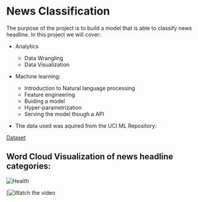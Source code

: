 # News Classification 

The purpose of the project is to build a model that is able to classify news headline. In this project  we will cover:

- Analytics
    - Data Wrangling
    - Data Visualization
- Machine learning:
    - Introduction to Natural language processing
    - Feature engineering
    - Buiding a model
    - Hyper-parametrization
    - Serving the model though a API
    
    
- The data used was aquired from the UCI ML Repository:

[Dataset](http://archive.ics.uci.edu/ml/datasets)


## Word Cloud Visualization of news headline categories:

![Health](images/Health-news.png)


[![Watch the video](https://www.youtube.com/watch?v=4s--dvEixVY)
